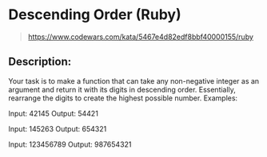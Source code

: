 # Descending Order (Ruby)

> https://www.codewars.com/kata/5467e4d82edf8bbf40000155/ruby

## Description:

Your task is to make a function that can take any non-negative integer as an argument and return it with its digits in descending order. Essentially, rearrange the digits to create the highest possible number.
Examples:

Input: 42145 Output: 54421

Input: 145263 Output: 654321

Input: 123456789 Output: 987654321

